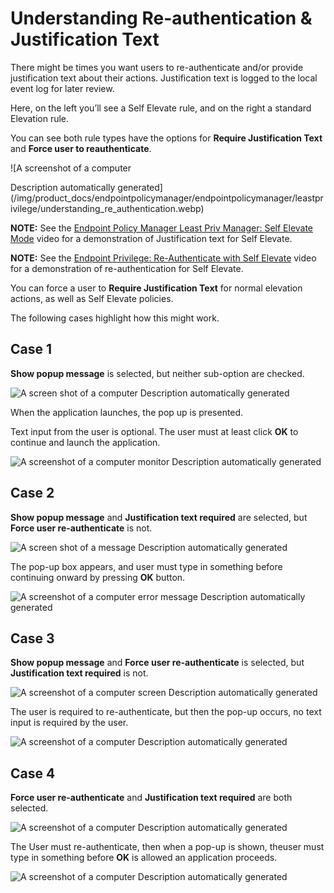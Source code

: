 # Understanding Re-authentication & Justification Text

There might be times you want users to re-authenticate and/or provide justification text about their
actions. Justification text is logged to the local event log for later review.

Here, on the left you’ll see a Self Elevate rule, and on the right a standard Elevation rule.

You can see both rule types have the options for **Require Justification Text** and **Force user to
reauthenticate**.

![A screenshot of a computer

Description automatically
generated](/img/product_docs/endpointpolicymanager/endpointpolicymanager/leastprivilege/understanding_re_authentication.webp)

**NOTE:** See the
[Endpoint Policy Manager Least Priv Manager: Self Elevate Mode](/docs/endpointpolicymanager/endpointpolicymanager/video/leastprivilege/bestpractices/selfelevatemode.md)
video for a demonstration of Justification text for Self Elevate.

**NOTE:** See the
[Endpoint Privilege: Re-Authenticate with Self Elevate](/docs/endpointpolicymanager/endpointpolicymanager/video/leastprivilege/selfelevatemode/reauthenticate.md)
video for a demonstration of re-authentication for Self Elevate.

You can force a user to **Require Justification Text** for normal elevation actions, as well as Self
Elevate policies.

The following cases highlight how this might work.

## Case 1

**Show popup message** is selected, but neither sub-option are checked.

![A screen shot of a computer Description automatically generated](/img/product_docs/endpointpolicymanager/endpointpolicymanager/leastprivilege/understanding_re_authentication_1.webp)

When the application launches, the pop up is presented.

Text input from the user is optional. The user must at least click **OK** to continue and launch the
application.

![A screenshot of a computer monitor Description automatically generated](/img/product_docs/endpointpolicymanager/endpointpolicymanager/leastprivilege/understanding_re_authentication_2.webp)

## Case 2

**Show popup message** and **Justification text required** are selected, but **Force user
re-authenticate** is not.

![A screen shot of a message Description automatically generated](/img/product_docs/endpointpolicymanager/endpointpolicymanager/leastprivilege/understanding_re_authentication_3.webp)

The pop-up box appears, and user must type in something before continuing onward by pressing **OK**
button.

![A screenshot of a computer error message Description automatically generated](/img/product_docs/endpointpolicymanager/endpointpolicymanager/leastprivilege/understanding_re_authentication_4.webp)

## Case 3

**Show popup message** and **Force user re-authenticate** is selected, but **Justification text
required** is not.

![A screenshot of a computer screen Description automatically generated](/img/product_docs/endpointpolicymanager/endpointpolicymanager/leastprivilege/understanding_re_authentication_5.webp)

The user is required to re-authenticate, but then the pop-up occurs, no text input is required by
the user.

![A screenshot of a computer Description automatically generated](/img/product_docs/endpointpolicymanager/endpointpolicymanager/leastprivilege/understanding_re_authentication_6.webp)

## Case 4

**Force user re-authenticate** and **Justification text required** are both selected.

![A screenshot of a computer Description automatically generated](/img/product_docs/endpointpolicymanager/endpointpolicymanager/leastprivilege/understanding_re_authentication_7.webp)

The User must re-authenticate, then when a pop-up is shown, theuser must type in something before
**OK** is allowed an application proceeds.

![A screenshot of a computer Description automatically generated](/img/product_docs/endpointpolicymanager/endpointpolicymanager/leastprivilege/understanding_re_authentication_8.webp)
